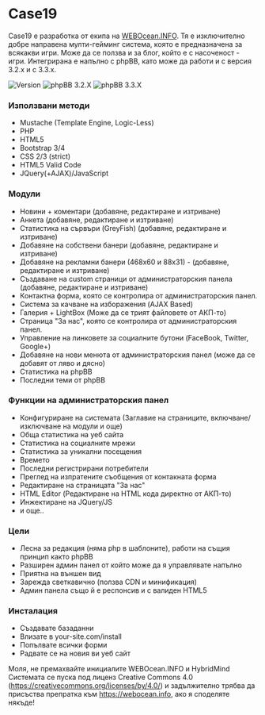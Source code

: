 Case19
============
Case19 е разработка от екипа на [WEBOcean.INFO](https://webocean.info/). 
Тя е изключително добре направена мулти-гейминг система, която е предназначена за всякакви игри. 
Може да се ползва и за блог, който е с насоченост - игри.
Интегрирана е напълно с phpBB, като може да работи и с версия 3.2.х и с 3.3.х.

![Version](https://img.shields.io/badge/Version-1.0.0B-red?style=flat-square)
![phpBB 3.2.X](https://img.shields.io/badge/phpBB%20Compatible-3.2.X-blue?style=flat-square)
![phpBB 3.3.X](https://img.shields.io/badge/phpBB%20Compatible-3.3.X-green?style=flat-square)

### Използвани методи
- Mustache (Template Engine, Logic-Less)
- PHP
- HTML5
- Bootstrap 3/4
- CSS 2/3 (strict)
- HTML5 Valid Code
- JQuery(+AJAX)/JavaScript

### Модули 
- Новини + коментари (добавяне, редактиране и изтриване)
- Анкета (добавяне, редактиране и изтриване)
- Статистика на сървъри (GreyFish) (добавяне, редактиране и изтриване)
- Добавяне на собствени банери (добавяне, редактиране и изтриване)
- Добавяне на рекламни банери (468х60 и 88х31) - (добавяне, редактиране и изтриване)
- Създаване на custom страници от администраторския панела (добавяне, редактиране и изтриване)
- Контактна форма, която се контролира от администраторския панел.
- Система за качване на изборажения (AJAX Based)
- Галерия + LightBox (Може да се трият файловете от АКП-то)
- Страница "За нас", която се контролира от администраторския панел.
- Управление на линковете за социалните бутони (FaceBook, Twitter, Google+)
- Добавяне на нови менюта от администраторския панел (може да се добавят от ляво и дясно)
- Статистика на phpBB
- Последни теми от phpBB

### Функции на администраторския панел
- Конфигуриране на системата (Заглавие на страниците, включване/изключване на модули и още)
- Обща статистика на уеб сайта
- Статистика на социалните мрежи
- Статистика за уникални посещения
- Времето
- Последни регистрирани потребители
- Преглед на изпратените съобщения от контакната форма
- Редактиране на страницата "За нас"
- HTML Editor (Редактиране на HTML кода директно от АКП-то)
- Инжектиране на JQuery/JS
- и още..

### Цели
- Лесна за редакция (няма php в шаблоните), работи на същия принцип както phpBB
- Разширен админ панел от който може да я управлявате напълно
- Приятна на външен вид
- Зарежда светкавично (ползва CDN и минификация)
- Админ панела също й е респонсив и с валиден HTML5

### Инсталация
- Създавате базаданни
- Влизате в your-site.com/install
- Попълвате всички форми
- Радвате се на новия ви уеб сайт

Моля, не премахвайте инициалите WEBOcean.INFO и HybridMind
Системата се пуска под лиценз Creative Commons 4.0 (https://creativecommons.org/licenses/by/4.0/)
и задължително трябва да присъства препратка към https://webocean.info, ако я споделяте някъде!
